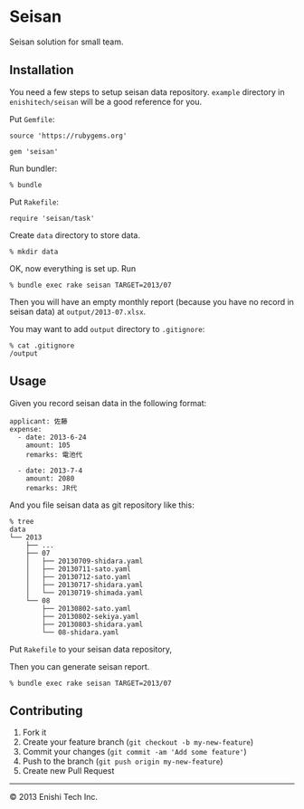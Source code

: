 # Seisan

Seisan solution for small team.

## Installation

You need a few steps to setup seisan data repository. `example` directory in `enishitech/seisan` will be a good reference for you.

Put `Gemfile`:

```
source 'https://rubygems.org'

gem 'seisan'
```

Run bundler:

```shell
% bundle
```

Put `Rakefile`:

```
require 'seisan/task'
```
Create `data` directory to store data.

```shell
% mkdir data
```

OK, now everything is set up. Run

```shell
% bundle exec rake seisan TARGET=2013/07
```

Then you will have an empty monthly report (because you have no record in seisan data) at `output/2013-07.xlsx`.

You may want to add `output` directory to `.gitignore`:

```shell
% cat .gitignore
/output
```

## Usage

Given you record seisan data in the following format:

```
applicant: 佐藤
expense:
  - date: 2013-6-24
    amount: 105
    remarks: 電池代

  - date: 2013-7-4
    amount: 2080
    remarks: JR代
```

And you file seisan data as git repository like this:

```
% tree
data
└── 2013
    ├── ...
    ├── 07
    │   ├── 20130709-shidara.yaml
    │   ├── 20130711-sato.yaml
    │   ├── 20130712-sato.yaml
    │   ├── 20130717-shidara.yaml
    │   └── 20130719-shimada.yaml
    └── 08
        ├── 20130802-sato.yaml
        ├── 20130802-sekiya.yaml
        ├── 20130803-shidara.yaml
        └── 08-shidara.yaml
```

Put `Rakefile` to your seisan data repository,

Then you can generate seisan report.

```shell
% bundle exec rake seisan TARGET=2013/07
```

## Contributing

1. Fork it
2. Create your feature branch (`git checkout -b my-new-feature`)
3. Commit your changes (`git commit -am 'Add some feature'`)
4. Push to the branch (`git push origin my-new-feature`)
5. Create new Pull Request

-----

&copy; 2013 Enishi Tech Inc.
